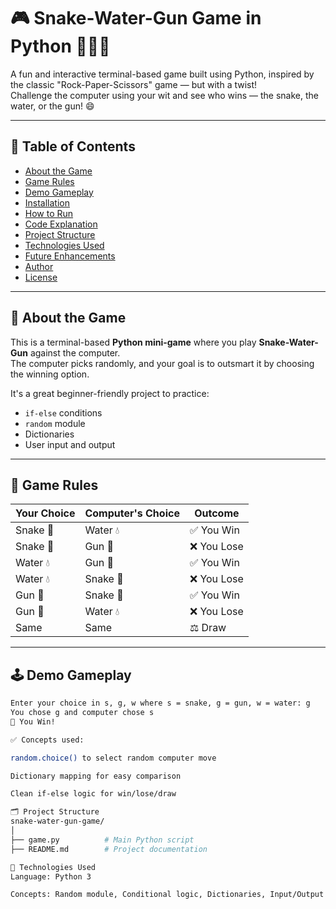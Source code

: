 # 🎮 Snake-Water-Gun Game in Python 🐍💧🔫

A fun and interactive terminal-based game built using Python, inspired by the classic "Rock-Paper-Scissors" game — but with a twist!  
Challenge the computer using your wit and see who wins — the snake, the water, or the gun! 😄

---

## 📌 Table of Contents
- [About the Game](#about-the-game)
- [Game Rules](#game-rules)
- [Demo Gameplay](#demo-gameplay)
- [Installation](#installation)
- [How to Run](#how-to-run)
- [Code Explanation](#code-explanation)
- [Project Structure](#project-structure)
- [Technologies Used](#technologies-used)
- [Future Enhancements](#future-enhancements)
- [Author](#author)
- [License](#license)

---

## 🧠 About the Game

This is a terminal-based **Python mini-game** where you play **Snake-Water-Gun** against the computer.  
The computer picks randomly, and your goal is to outsmart it by choosing the winning option.

It's a great beginner-friendly project to practice:
- `if-else` conditions
- `random` module
- Dictionaries
- User input and output

---

## 📜 Game Rules

| Your Choice | Computer's Choice | Outcome       |
|-------------|-------------------|---------------|
| Snake 🐍     | Water 💧           | ✅ You Win     |
| Snake 🐍     | Gun 🔫             | ❌ You Lose    |
| Water 💧     | Gun 🔫             | ✅ You Win     |
| Water 💧     | Snake 🐍           | ❌ You Lose    |
| Gun 🔫       | Snake 🐍           | ✅ You Win     |
| Gun 🔫       | Water 💧           | ❌ You Lose    |
| Same         | Same              | ⚖️ Draw        |

---

## 🕹️ Demo Gameplay

```bash
Enter your choice in s, g, w where s = snake, g = gun, w = water: g
You chose g and computer chose s
🎉 You Win!

✅ Concepts used:

random.choice() to select random computer move

Dictionary mapping for easy comparison

Clean if-else logic for win/lose/draw

🗂️ Project Structure
snake-water-gun-game/
│
├── game.py          # Main Python script
├── README.md        # Project documentation

🧰 Technologies Used
Language: Python 3

Concepts: Random module, Conditional logic, Dictionaries, Input/Output

